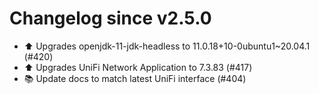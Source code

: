 # Changelog since v2.5.0
- ⬆️ Upgrades openjdk-11-jdk-headless to 11.0.18+10-0ubuntu1~20.04.1 (#420) 
- ⬆️ Upgrades UniFi Network Application to 7.3.83 (#417) 
- 📚 Update docs to match latest UniFi interface (#404) 
